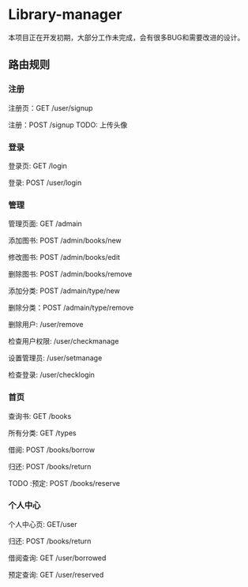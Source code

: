 # Library-manager
本项目正在开发初期，大部分工作未完成，会有很多BUG和需要改进的设计。

## 路由规则

### 注册
注册页：GET /user/signup

注册：POST /signup  TODO: 上传头像

### 登录
登录页: GET /login

登录: POST /user/login

### 管理
管理页面:  GET /admain

添加图书: POST /admin/books/new

修改图书: POST /admin/books/edit

删除图书: POST /admin/books/remove

添加分类: POST /admain/type/new

删除分类：POST /admain/type/remove

删除用户: /user/remove

检查用户权限: /user/checkmanage

设置管理员: /user/setmanage

检查登录: /user/checklogin

### 首页
查询书: GET /books

所有分类: GET /types

借阅: POST /books/borrow

归还: POST /books/return

TODO :预定: POST /books/reserve

### 个人中心
个人中心页: GET/user

归还: POST /books/return

借阅查询: GET /user/borrowed

预定查询: GET /user/reserved

